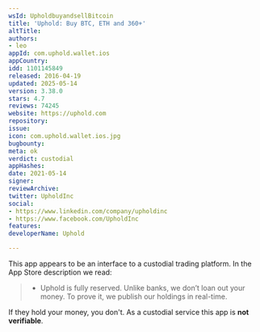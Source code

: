 ```yaml
---
wsId: UpholdbuyandsellBitcoin
title: 'Uphold: Buy BTC, ETH and 360+'
altTitle: 
authors:
- leo
appId: com.uphold.wallet.ios
appCountry: 
idd: 1101145849
released: 2016-04-19
updated: 2025-05-14
version: 3.38.0
stars: 4.7
reviews: 74245
website: https://uphold.com
repository: 
issue: 
icon: com.uphold.wallet.ios.jpg
bugbounty: 
meta: ok
verdict: custodial
appHashes: 
date: 2021-05-14
signer: 
reviewArchive: 
twitter: UpholdInc
social:
- https://www.linkedin.com/company/upholdinc
- https://www.facebook.com/UpholdInc
features: 
developerName: Uphold

---
```


This app appears to be an interface to a custodial trading platform. In the
App Store description we read:

> - Uphold is fully reserved. Unlike banks, we don’t loan out your money. To
    prove it, we publish our holdings in real-time.

If they hold your money, you don't. As a custodial service this app is **not
verifiable**.
